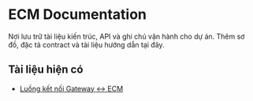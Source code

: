 # ECM Documentation

Nơi lưu trữ tài liệu kiến trúc, API và ghi chú vận hành cho dự án. Thêm sơ đồ, đặc tả contract và tài liệu hướng dẫn tại đây.

## Tài liệu hiện có

- [Luồng kết nối Gateway ↔ ECM](gateway-ecm-flow.md)
